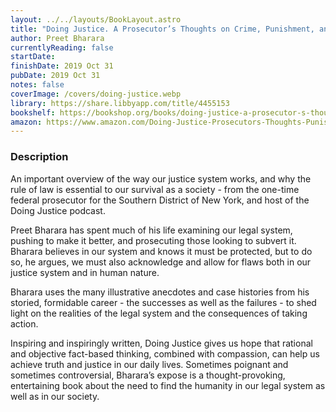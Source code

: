 ```yaml
---
layout: ../../layouts/BookLayout.astro
title: "Doing Justice. A Prosecutor’s Thoughts on Crime, Punishment, and the Rule of Law"
author: Preet Bharara
currentlyReading: false
startDate:
finishDate: 2019 Oct 31
pubDate: 2019 Oct 31
notes: false
coverImage: /covers/doing-justice.webp
library: https://share.libbyapp.com/title/4455153
bookshelf: https://bookshop.org/books/doing-justice-a-prosecutor-s-thoughts-on-crime-punishment-and-the-rule-of-law/9780525562931
amazon: https://www.amazon.com/Doing-Justice-Prosecutors-Thoughts-Punishment/dp/0525521127
---
```


### Description
An important overview of the way our justice system works, and why the rule of law is essential to our survival as a society - from the one-time federal prosecutor for the Southern District of New York, and host of the Doing Justice podcast.

Preet Bharara has spent much of his life examining our legal system, pushing to make it better, and prosecuting those looking to subvert it. Bharara believes in our system and knows it must be protected, but to do so, he argues, we must also acknowledge and allow for flaws both in our justice system and in human nature.

Bharara uses the many illustrative anecdotes and case histories from his storied, formidable career - the successes as well as the failures - to shed light on the realities of the legal system and the consequences of taking action.

Inspiring and inspiringly written, Doing Justice gives us hope that rational and objective fact-based thinking, combined with compassion, can help us achieve truth and justice in our daily lives. Sometimes poignant and sometimes controversial, Bharara’s expose is a thought-provoking, entertaining book about the need to find the humanity in our legal system as well as in our society.

<!-- ### Notes & Highlights -->
